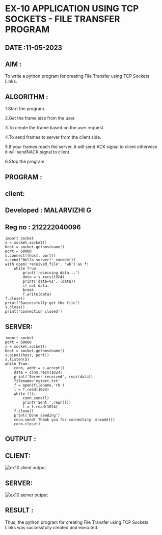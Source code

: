 # EX-10 APPLICATION USING TCP SOCKETS - FILE TRANSFER PROGRAM

## DATE :11-05-2023

## AIM :
To write a python program for creating File Transfer using TCP Sockets Links.

## ALGORITHM :
1.Start the program.

2.Get the frame size from the user.

3.To create the frame based on the user request.

4.To send frames to server from the client side.

5.If your frames reach the server, it will send ACK signal to client otherwise it will sendNACK signal to client.

6.Stop the program

## PROGRAM :
## client:
## Developed : MALARVIZHI G
## Reg no : 212222040096
```
import socket
s = socket.socket()
host = socket.gethostname()
port = 60000
s.connect((host, port))
s.send("Hello server!".encode())
with open('received_file', 'wb') as f:
    while True:    
        print('receiving data...')        
        data = s.recv(1024)        
        print('data=%s', (data))        
        if not data:
        break            
        f.write(data)        
f.close()
print('Successfully get the file')
s.close()
print('connection closed')
```

## SERVER:
```
import socket
port = 60000
s = socket.socket()
host = socket.gethostname()
s.bind((host, port))
s.listen(5)
while True:
    conn, addr = s.accept()
    data = conn.recv(1024)    
    print('Server received', repr(data))    
    filename='mytext.txt'    
    f = open(filename,'rb')    
    l = f.read(1024)    
    while (l):    
        conn.send(l)        
        print('Sent ',repr(l))        
        l = f.read(1024)        
    f.close()    
    print('Done sending')    
    conn.send('Thank you for connecting'.encode())
    conn.close()
```



## OUTPUT :
## CLIENT:
![ex10 client output](https://github.com/22008650/EX-10/assets/122548204/00053adb-95c6-4f6b-a4df-efaa3bdce3f4)
## SERVER:
![ex10 server output](https://github.com/22008650/EX-10/assets/122548204/419e43a0-1717-4c70-9b23-aed2becb7b4d)



## RESULT :
Thus, the python program for creating File Transfer using TCP Sockets Links was successfully created and executed.

